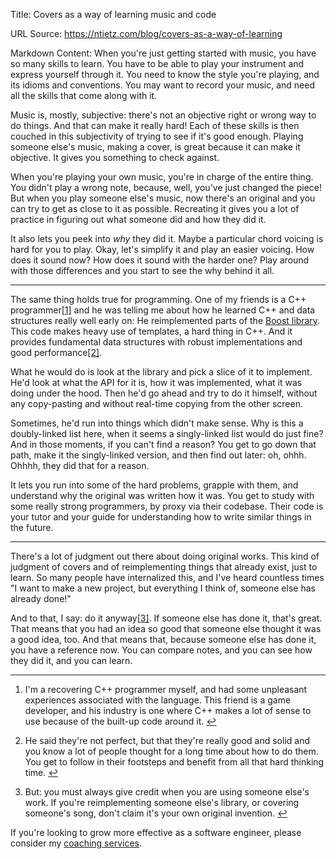 Title: Covers as a way of learning music and code

URL Source: https://ntietz.com/blog/covers-as-a-way-of-learning

Markdown Content:
When you're just getting started with music, you have so many skills to learn. You have to be able to play your instrument and express yourself through it. You need to know the style you're playing, and its idioms and conventions. You may want to record your music, and need all the skills that come along with it.

Music is, mostly, subjective: there's not an objective right or wrong way to do things. And that can make it really hard! Each of these skills is then couched in this subjectivity of trying to see if it's good enough. Playing someone else's music, making a cover, is great because it can make it objective. It gives you something to check against.

When you're playing your own music, you're in charge of the entire thing. You didn't play a wrong note, because, well, you've just changed the piece! But when you play someone else's music, now there's an original and you can try to get as close to it as possible. Recreating it gives you a lot of practice in figuring out what someone did and how they did it.

It also lets you peek into _why_ they did it. Maybe a particular chord voicing is hard for you to play. Okay, let's simplify it and play an easier voicing. How does it sound now? How does it sound with the harder one? Play around with those differences and you start to see the why behind it all.

* * *

The same thing holds true for programming. One of my friends is a C++ programmer[[1]](https://ntietz.com/blog/covers-as-a-way-of-learning#fn-my-condolences) and he was telling me about how he learned C++ and data structures really well early on: He reimplemented parts of the [Boost library](https://en.wikibooks.org/wiki/C%2B%2B_Programming/Libraries/Boost). This code makes heavy use of templates, a hard thing in C++. And it provides fundamental data structures with robust implementations and good performance[[2]](https://ntietz.com/blog/covers-as-a-way-of-learning#fn-maybe-better).

What he would do is look at the library and pick a slice of it to implement. He'd look at what the API for it is, how it was implemented, what it was doing under the hood. Then he'd go ahead and try to do it himself, without any copy-pasting and without real-time copying from the other screen.

Sometimes, he'd run into things which didn't make sense. Why is this a doubly-linked list here, when it seems a singly-linked list would do just fine? And in those moments, if you can't find a reason? You get to go down that path, make it the singly-linked version, and then find out later: oh, ohhh. Ohhhh, they did that for a reason.

It lets you run into some of the hard problems, grapple with them, and understand why the original was written how it was. You get to study with some really strong programmers, by proxy via their codebase. Their code is your tutor and your guide for understanding how to write similar things in the future.

* * *

There's a lot of judgment out there about doing original works. This kind of judgment of covers and of reimplementing things that already exist, just to learn. So many people have internalized this, and I've heard countless times "I want to make a new project, but everything I think of, someone else has already done!"

And to that, I say: do it anyway[[3]](https://ntietz.com/blog/covers-as-a-way-of-learning#fn-credit). If someone else has done it, that's great. That means that you had an idea so good that someone else thought it was a good idea, too. And that means that, because someone else has done it, you have a reference now. You can compare notes, and you can see how they did it, and you can learn.

* * *

1.   I'm a recovering C++ programmer myself, and had some unpleasant experiences associated with the language. This friend is a game developer, and his industry is one where C++ makes a lot of sense to use because of the built-up code around it. [↩](https://ntietz.com/blog/covers-as-a-way-of-learning#fr-my-condolences-1)

2.   He said they're not perfect, but that they're really good and solid and you know a lot of people thought for a long time about how to do them. You get to follow in their footsteps and benefit from all that hard thinking time. [↩](https://ntietz.com/blog/covers-as-a-way-of-learning#fr-maybe-better-1)

3.   But: you must always give credit when you are using someone else's work. If you're reimplementing someone else's library, or covering someone's song, don't claim it's your own original invention. [↩](https://ntietz.com/blog/covers-as-a-way-of-learning#fr-credit-1)

If you're looking to grow more effective as a software engineer, please consider my [coaching services](https://www.ntietz.com/coaching/).
